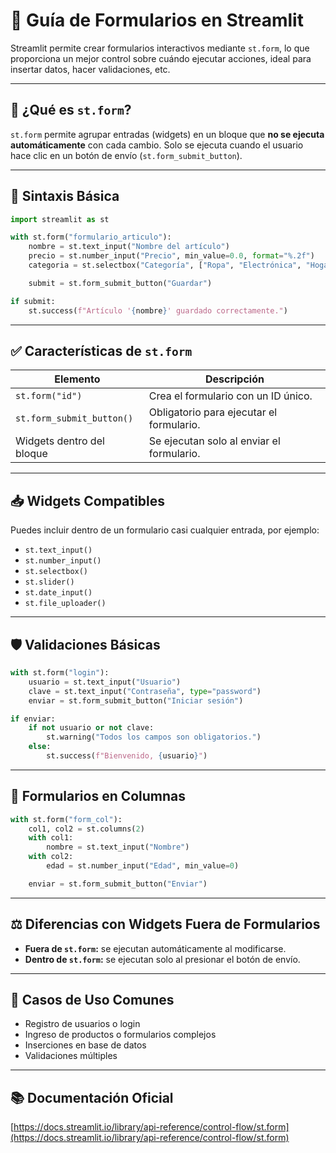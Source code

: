 
# 📄 Guía de Formularios en Streamlit

Streamlit permite crear formularios interactivos mediante `st.form`, lo que proporciona un mejor control sobre cuándo ejecutar acciones, ideal para insertar datos, hacer validaciones, etc.

---

## 🔹 ¿Qué es `st.form`?

`st.form` permite agrupar entradas (widgets) en un bloque que **no se ejecuta automáticamente** con cada cambio. Solo se ejecuta cuando el usuario hace clic en un botón de envío (`st.form_submit_button`).

---

## 🧱 Sintaxis Básica

```python
import streamlit as st

with st.form("formulario_articulo"):
    nombre = st.text_input("Nombre del artículo")
    precio = st.number_input("Precio", min_value=0.0, format="%.2f")
    categoria = st.selectbox("Categoría", ["Ropa", "Electrónica", "Hogar"])

    submit = st.form_submit_button("Guardar")

if submit:
    st.success(f"Artículo '{nombre}' guardado correctamente.")
```

---

## ✅ Características de `st.form`

| Elemento                  | Descripción |
|---------------------------|-------------|
| `st.form("id")`           | Crea el formulario con un ID único. |
| `st.form_submit_button()` | Obligatorio para ejecutar el formulario. |
| Widgets dentro del bloque | Se ejecutan solo al enviar el formulario. |

---

## 📥 Widgets Compatibles

Puedes incluir dentro de un formulario casi cualquier entrada, por ejemplo:

- `st.text_input()`
- `st.number_input()`
- `st.selectbox()`
- `st.slider()`
- `st.date_input()`
- `st.file_uploader()`

---

## 🛡️ Validaciones Básicas

```python
with st.form("login"):
    usuario = st.text_input("Usuario")
    clave = st.text_input("Contraseña", type="password")
    enviar = st.form_submit_button("Iniciar sesión")

if enviar:
    if not usuario or not clave:
        st.warning("Todos los campos son obligatorios.")
    else:
        st.success(f"Bienvenido, {usuario}")
```

---

## 📐 Formularios en Columnas

```python
with st.form("form_col"):
    col1, col2 = st.columns(2)
    with col1:
        nombre = st.text_input("Nombre")
    with col2:
        edad = st.number_input("Edad", min_value=0)

    enviar = st.form_submit_button("Enviar")
```

---

## ⚖️ Diferencias con Widgets Fuera de Formularios

- **Fuera de `st.form`:** se ejecutan automáticamente al modificarse.
- **Dentro de `st.form`:** se ejecutan solo al presionar el botón de envío.

---

## 🧰 Casos de Uso Comunes

- Registro de usuarios o login
- Ingreso de productos o formularios complejos
- Inserciones en base de datos
- Validaciones múltiples

---

## 📚 Documentación Oficial

[https://docs.streamlit.io/library/api-reference/control-flow/st.form](https://docs.streamlit.io/library/api-reference/control-flow/st.form)
